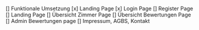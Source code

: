 [] Funktionale Umsetzung
[x] Landing Page
[x] Login Page
[] Register Page
[] Landing Page
[] Übersicht Zimmer Page
[] Übersicht Bewertungen Page
[] Admin Bewertungen page
[] Impressum, AGBS, Kontakt